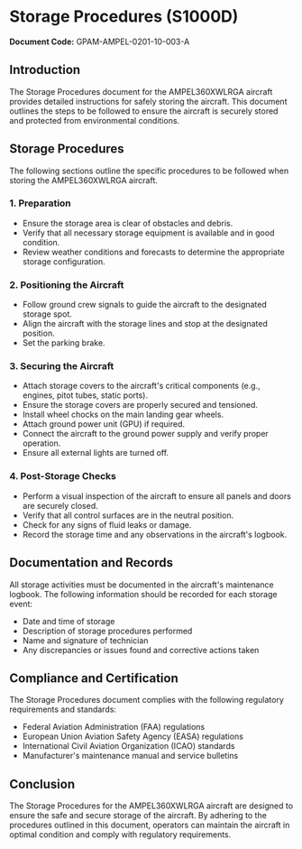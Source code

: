 # Storage Procedures (S1000D)

**Document Code:** GPAM-AMPEL-0201-10-003-A

## Introduction

The Storage Procedures document for the AMPEL360XWLRGA aircraft provides detailed instructions for safely storing the aircraft. This document outlines the steps to be followed to ensure the aircraft is securely stored and protected from environmental conditions.

## Storage Procedures

The following sections outline the specific procedures to be followed when storing the AMPEL360XWLRGA aircraft.

### 1. Preparation

- Ensure the storage area is clear of obstacles and debris.
- Verify that all necessary storage equipment is available and in good condition.
- Review weather conditions and forecasts to determine the appropriate storage configuration.

### 2. Positioning the Aircraft

- Follow ground crew signals to guide the aircraft to the designated storage spot.
- Align the aircraft with the storage lines and stop at the designated position.
- Set the parking brake.

### 3. Securing the Aircraft

- Attach storage covers to the aircraft's critical components (e.g., engines, pitot tubes, static ports).
- Ensure the storage covers are properly secured and tensioned.
- Install wheel chocks on the main landing gear wheels.
- Attach ground power unit (GPU) if required.
- Connect the aircraft to the ground power supply and verify proper operation.
- Ensure all external lights are turned off.

### 4. Post-Storage Checks

- Perform a visual inspection of the aircraft to ensure all panels and doors are securely closed.
- Verify that all control surfaces are in the neutral position.
- Check for any signs of fluid leaks or damage.
- Record the storage time and any observations in the aircraft's logbook.

## Documentation and Records

All storage activities must be documented in the aircraft's maintenance logbook. The following information should be recorded for each storage event:

- Date and time of storage
- Description of storage procedures performed
- Name and signature of technician
- Any discrepancies or issues found and corrective actions taken

## Compliance and Certification

The Storage Procedures document complies with the following regulatory requirements and standards:

- Federal Aviation Administration (FAA) regulations
- European Union Aviation Safety Agency (EASA) regulations
- International Civil Aviation Organization (ICAO) standards
- Manufacturer's maintenance manual and service bulletins

## Conclusion

The Storage Procedures for the AMPEL360XWLRGA aircraft are designed to ensure the safe and secure storage of the aircraft. By adhering to the procedures outlined in this document, operators can maintain the aircraft in optimal condition and comply with regulatory requirements.
